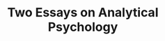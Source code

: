 ---
ref: sol-030-0073
title: "Two Essays on Analytical Psychology"
author_name: ["Alvin Lustig"]
publisher: ["Meridian Books"]
year: "y1956"
origin: ["United-States"]
formats: ["book-cover"]
disciplines: ["graphic-design"]
tags:
layout: artifact
status: ["ready"]
published: false
int_published: false
image_count:
date_added: 2023-06-16
batch:
---